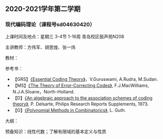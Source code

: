 ## 2020-2021学年第二学期
### 现代编码理论（课程号sd04630420）

上课时间及地点：星期三 3-4节 1-16周 青岛校区振声苑N208

主讲教师：方伟军、胡思煌、张一炜

教材：

参考书：
* 【GRS】[《Essential Coding Theory》](https://cse.buffalo.edu/faculty/atri/courses/coding-theory/book/)，V.Guruswami, A.Rudra, M.Sudan.
* 【MS】[《The Theory of Error-Correcting Codes》](https://www.sciencedirect.com/bookseries/north-holland-mathematical-library/vol/16), F.J.MacWilliams, N.J.A.Sloane，North-Holland.
* 【D】[《An algebraic approach to the association schemes of coding theory》](https://users.wpi.edu/~martin/RESEARCH/philips.pdf), P. Delsarte, Philips Research Reports Supplements, 1973.
* 【G】[《Polynomial Methods in Combinatorics》](https://bookstore.ams.org/ulect-64/), L. Guth.

大纲：

预备知识：线性代数；了解有限域的基本定义与性质

